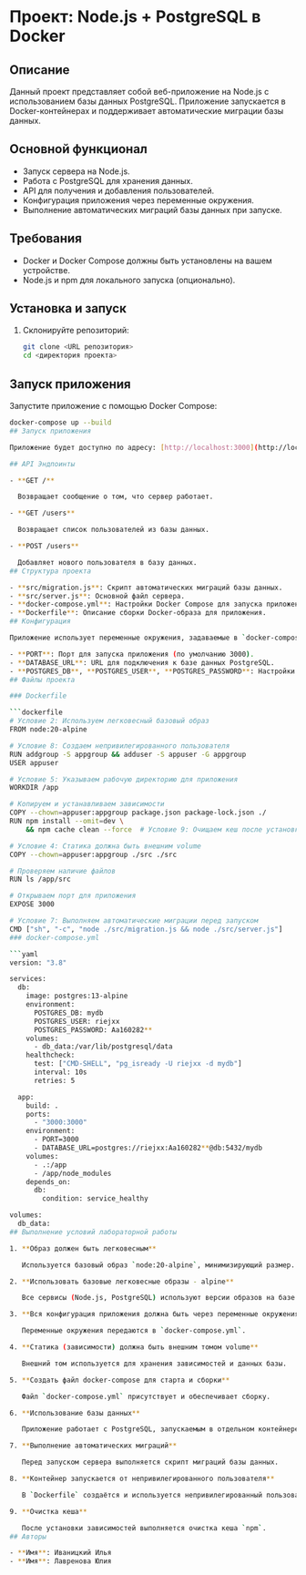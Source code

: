 # Проект: Node.js + PostgreSQL в Docker

## Описание

Данный проект представляет собой веб-приложение на Node.js с использованием базы данных PostgreSQL. Приложение запускается в Docker-контейнерах и поддерживает автоматические миграции базы данных.

## Основной функционал

- Запуск сервера на Node.js.
- Работа с PostgreSQL для хранения данных.
- API для получения и добавления пользователей.
- Конфигурация приложения через переменные окружения.
- Выполнение автоматических миграций базы данных при запуске.

## Требования

- Docker и Docker Compose должны быть установлены на вашем устройстве.
- Node.js и npm для локального запуска (опционально).

## Установка и запуск

1. Склонируйте репозиторий:

   ```bash
   git clone <URL репозитория>
   cd <директория проекта>
## Запуск приложения

Запустите приложение с помощью Docker Compose:

```bash
docker-compose up --build
## Запуск приложения

Приложение будет доступно по адресу: [http://localhost:3000](http://localhost:3000)

## API Эндпоинты

- **GET /**

  Возвращает сообщение о том, что сервер работает.

- **GET /users**

  Возвращает список пользователей из базы данных.

- **POST /users**

  Добавляет нового пользователя в базу данных.
## Структура проекта

- **src/migration.js**: Скрипт автоматических миграций базы данных.
- **src/server.js**: Основной файл сервера.
- **docker-compose.yml**: Настройки Docker Compose для запуска приложения и базы данных.
- **Dockerfile**: Описание сборки Docker-образа для приложения.
## Конфигурация

Приложение использует переменные окружения, задаваемые в `docker-compose.yml`:

- **PORT**: Порт для запуска приложения (по умолчанию 3000).
- **DATABASE_URL**: URL для подключения к базе данных PostgreSQL.
- **POSTGRES_DB**, **POSTGRES_USER**, **POSTGRES_PASSWORD**: Настройки базы данных.
## Файлы проекта

### Dockerfile

```dockerfile
# Условие 2: Используем легковесный базовый образ
FROM node:20-alpine

# Условие 8: Создаем непривилегированного пользователя
RUN addgroup -S appgroup && adduser -S appuser -G appgroup
USER appuser

# Условие 5: Указываем рабочую директорию для приложения
WORKDIR /app

# Копируем и устанавливаем зависимости
COPY --chown=appuser:appgroup package.json package-lock.json ./
RUN npm install --omit=dev \
    && npm cache clean --force  # Условие 9: Очищаем кеш после установки зависимостей

# Условие 4: Статика должна быть внешним volume
COPY --chown=appuser:appgroup ./src ./src

# Проверяем наличие файлов
RUN ls /app/src

# Открываем порт для приложения
EXPOSE 3000

# Условие 7: Выполняем автоматические миграции перед запуском
CMD ["sh", "-c", "node ./src/migration.js && node ./src/server.js"]
### docker-compose.yml

```yaml
version: "3.8"

services:
  db:
    image: postgres:13-alpine
    environment:
      POSTGRES_DB: mydb
      POSTGRES_USER: riejxx
      POSTGRES_PASSWORD: Aa160282**
    volumes:
      - db_data:/var/lib/postgresql/data
    healthcheck:
      test: ["CMD-SHELL", "pg_isready -U riejxx -d mydb"]
      interval: 10s
      retries: 5

  app:
    build: .
    ports:
      - "3000:3000"
    environment:
      - PORT=3000
      - DATABASE_URL=postgres://riejxx:Aa160282**@db:5432/mydb
    volumes:
      - .:/app
      - /app/node_modules
    depends_on:
      db:
        condition: service_healthy

volumes:
  db_data:
## Выполнение условий лабораторной работы

1. **Образ должен быть легковесным**

   Используется базовый образ `node:20-alpine`, минимизирующий размер.

2. **Использовать базовые легковесные образы - alpine**

   Все сервисы (Node.js, PostgreSQL) используют версии образов на базе `alpine`.

3. **Вся конфигурация приложения должна быть через переменные окружения**

   Переменные окружения передаются в `docker-compose.yml`.

4. **Статика (зависимости) должна быть внешним томом volume**

   Внешний том используется для хранения зависимостей и данных базы.

5. **Создать файл docker-compose для старта и сборки**

   Файл `docker-compose.yml` присутствует и обеспечивает сборку.

6. **Использование базы данных**

   Приложение работает с PostgreSQL, запускаемым в отдельном контейнере.

7. **Выполнение автоматических миграций**

   Перед запуском сервера выполняется скрипт миграций базы данных.

8. **Контейнер запускается от непривилегированного пользователя**

   В `Dockerfile` создаётся и используется непривилегированный пользователь.

9. **Очистка кеша**

   После установки зависимостей выполняется очистка кеша `npm`.
## Авторы

- **Имя**: Иваницкий Илья
- **Имя**: Лавренова Юлия

